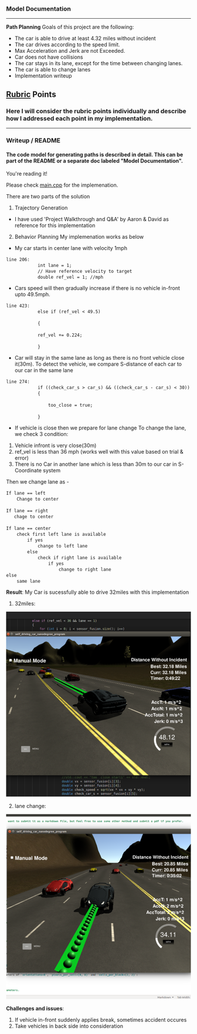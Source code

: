 ### Model Documentation

---

**Path Planning**
Goals of this project are the following:
* The car is able to drive at least 4.32 miles without incident
* The car drives according to the speed limit.
* Max Acceleration and Jerk are not Exceeded.
* Car does not have collisions
* The car stays in its lane, except for the time between changing lanes.
* The car is able to change lanes
* Implementation writeup


[//]: # (Image References)
[image1]: ./examples/p1.png
[image2]: ./examples/p2.png


## [Rubric](https://review.udacity.com/#!/rubrics/1020/view) Points
### Here I will consider the rubric points individually and describe how I addressed each point in my implementation.  

---
### Writeup / README

#### The code model for generating paths is described in detail. This can be part of the README or a separate doc labeled "Model Documentation".  

You're reading it!


Please check [main.cpp](https://github.com/sandiptambde/CarND-Path-Planning-Project/blob/master/src/main.cpp) for the implemenation.

There are two parts of the solution

1. Trajectory Generation
- I have used 'Project Walkthrough and Q&A' by Aaron & David as reference for this implementation



2. Behavior Planning
My implemenation works as below
- My car starts in center lane with velocity 1mph

```
line 206:	
			int lane = 1;
			// Have reference velocity to target
			double ref_vel = 1; //mph
```

- Cars speed will then gradually increase if there is no vehicle in-front upto 49.5mph.
```
line 423:	
			else if (ref_vel < 49.5)

			{

			ref_vel += 0.224;
	
			}
``` 

- Car will stay in the same lane as long as there is no front vehicle close it(30m).
  To detect the vehicle, we compare S-distance of each car to our car in the same lane 
```
line 274:
			if ((check_car_s > car_s) && ((check_car_s - car_s) < 30))
			{

				too_close = true;

			}
```

- If vehicle is close then we prepare for lane change
To change the lane, we check 3 condition:
1. Vehicle infront is very close(30m) 
2. ref_vel is less than 36 mph (works well with this value based on trial & error)
3. There is no Car in another lane which is less than 30m to our car in S-Coordinate system 


Then we change lane as -
```
If lane == left 
	Change to center

If lane == right
   chage to center

If lane == center
	check first left lane is available
		if yes
			change to left lane
		else
			check if right lane is available
				if yes
					change to right lane
else
	same lane

```


**Result**:
My Car is sucessfully able to drive 32miles with this implementation

1. 32miles:

![alt text][image2]


2. lane change:

![alt text][image1]


**Challenges and issues**:
1. If vehicle in-front suddenly applies break, sometimes accident occures
2. Take vehicles in back side into consideration

